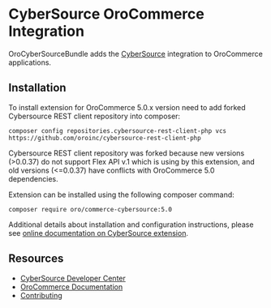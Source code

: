# CyberSource OroCommerce Integration

OroCyberSourceBundle adds the [CyberSource](https://www.cybersource.com) integration to OroCommerce applications.

Installation
---------
To install extension for OroCommerce 5.0.x version need to add forked Cybersource REST client repository into composer:
```
composer config repositories.cybersource-rest-client-php vcs https://github.com/oroinc/cybersource-rest-client-php
```

Cybersource REST client repository was forked because new versions (>0.0.37) do not support Flex API v.1 which is using by this extension, and old versions (<=0.0.37) have conflicts with OroCommerce 5.0 dependencies.

Extension can be installed using the following composer command:
```
composer require oro/commerce-cybersource:5.0
```


Additional details about installation and configuration instructions, please see [online documentation on CyberSource extension](https://doc.oroinc.com/backend/extend-commerce/payment/cybersource/).

Resources
---------

* [CyberSource Developer Center](https://developer.cybersource.com/)
* [OroCommerce Documentation](https://doc.oroinc.com)
* [Contributing](https://doc.oroinc.com/community/contribute/)



